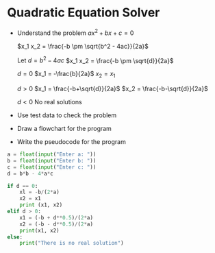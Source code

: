 # Quadratic Equation Solver
- Understand the problem
	$ax^2 + bx + c = 0$

	$x_1 x_2 = \frac{-b \pm \sqrt{b^2 - 4ac}}{2a}$
	
	$\text{Let } d = b^2 - 4ac$
	$x_1 x_2 = \frac{-b \pm \sqrt{d}}{2a}$

	$d = 0$
	$x_1 = -\frac{b}{2a}$
	$x_2 = x_1$

	$d > 0$
	$x_1 = \frac{-b+\sqrt{d}}{2a}$
	$x_2 = \frac{-b-\sqrt{d}}{2a}$

	$d < 0$
	$\text{No real solutions}$
- Use test data to check the problem
- Draw a flowchart for the program
- Write the pseudocode for the program
```python
a = float(input("Enter a: "))
b = float(input("Enter b: "))
c = float(input("Enter c: "))
d = b*b - 4*a*c

if d == 0:
    xl = -b/(2*a)
    x2 = x1
    print (x1, x2)
elif d > 0:
    x1 = (-b + d**0.5)/(2*a)
    x2 = (-b - d**0.5)/(2*a)
    print(x1, x2)
else:
    print("There is no real solution")
```
